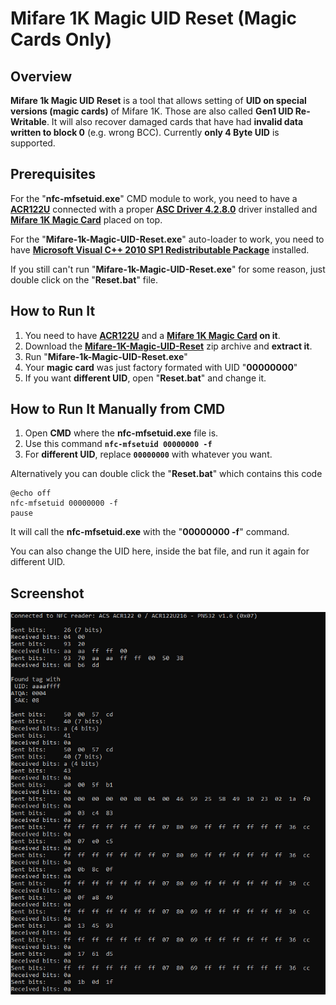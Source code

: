 # Mifare 1K Magic UID Reset (Magic Cards Only)

## Overview
**Mifare 1k Magic UID Reset** is a tool that allows setting of **UID on special versions (magic cards)** of Mifare 1K.
Those are also called **Gen1 UID Re-Writable**.
It will also recover damaged cards that have had **invalid data written to block 0** (e.g. wrong BCC). Currently **only 4 Byte UID** is supported.

## Prerequisites 

For the "**nfc-mfsetuid.exe**" CMD module to work, you need to have a **[ACR122U](https://skylandersnfc.github.io/Docs/Skylanders_Buying_List/Skylanders_NFC_Devices/#acr122u-all-skylanders)** connected with a proper **[ASC Driver 4.2.8.0](https://skylandersnfc.github.io/Docs/Skylanders_Buying_List/Skylanders_NFC_Devices/ACR122U/drivers/ACS_Unified_Driver_MSI_Win_4280.zip)** driver installed and **[Mifare 1K Magic Card](https://skylandersnfc.github.io/Docs/Skylanders_Buying_List/Skylanders_NFC_Cards/#gen1-uid-tags-for-external-nfc-devices-acr122u-pn532-v20-ns106-ns122)** placed on top.

For the "**Mifare-1k-Magic-UID-Reset.exe**" auto-loader to work, you need to have **[Microsoft Visual C++ 2010 SP1 Redistributable Package](https://www.microsoft.com/en-us/download/details.aspx?id=26999)** installed.

If you still can't run "**Mifare-1k-Magic-UID-Reset.exe**" for some reason, just double click on the "**Reset.bat**" file.

## How to Run It

1. You need to have **[ACR122U](https://skylandersnfc.github.io/Docs/Skylanders_Buying_List/Skylanders_NFC_Devices/#acr122u-all-skylanders)** and a **[Mifare 1K Magic Card](https://skylandersnfc.github.io/Docs/Skylanders_Buying_List/Skylanders_NFC_Cards/#gen1-uid-tags-for-external-nfc-devices-acr122u-pn532-v20-ns106-ns122) on it**.
2. Download the **[Mifare-1K-Magic-UID-Reset](https://github.com/skylandersNFC/Mifare-1K-Magic-UID-Reset/releases/)** zip archive and **extract it**.
3. Run "**Mifare-1k-Magic-UID-Reset.exe**"
4. Your **magic card** was just factory formated with UID "**00000000**"
5. If you want **different UID**, open "**Reset.bat**" and change it.

## How to Run It Manually from CMD

1. Open **CMD** where the **nfc-mfsetuid.exe** file is.
2. Use this command **`nfc-mfsetuid 00000000 -f`**
3. For **different UID**, replace **`00000000`** with whatever you want.

Alternatively you can double click the "**Reset.bat**" which contains this code

```
@echo off
nfc-mfsetuid 00000000 -f 
pause
```

It will call the **nfc-mfsetuid.exe** with the "**00000000 -f**" command.

You can also change the UID here, inside the bat file, and run it again for different UID.


## Screenshot

![Mifare 1k Magic UID Reset](https://raw.githubusercontent.com/skylandersNFC/Mifare-1k-Magic-UID-Reset/main/images/Reset_Screenshot.jpg)
